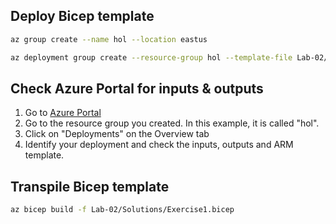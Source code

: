 ## Deploy Bicep template

```bash
az group create --name hol --location eastus

az deployment group create --resource-group hol --template-file Lab-02/Solutions/Exercise1.bicep
```

## Check Azure Portal for inputs & outputs

1. Go to [Azure Portal](https://portal.azure.com)
2. Go to the resource group you created.  In this example, it is called "hol".
3. Click on "Deployments" on the Overview tab
4. Identify your deployment and check the inputs, outputs and ARM template.

## Transpile Bicep template

```bash
az bicep build -f Lab-02/Solutions/Exercise1.bicep 
```